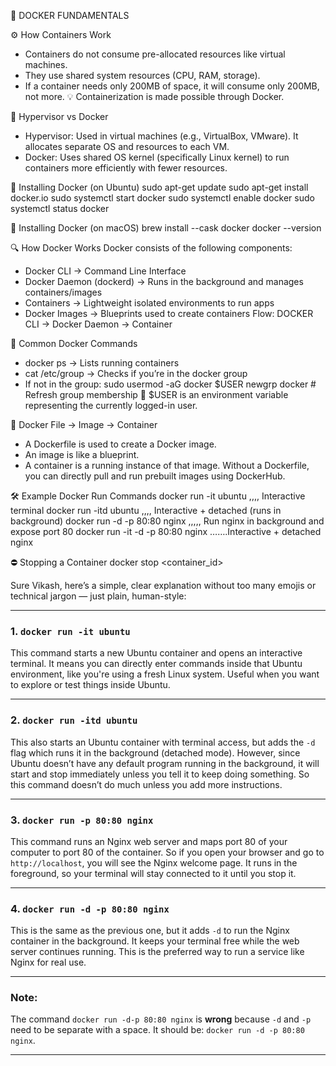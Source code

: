 
🐳 DOCKER FUNDAMENTALS

⚙️ How Containers Work
* Containers do not consume pre-allocated resources like virtual machines.
* They use shared system resources (CPU, RAM, storage).
* If a container needs only 200MB of space, it will consume only 200MB, not more.
💡 Containerization is made possible through Docker.

🧠 Hypervisor vs Docker
* Hypervisor: Used in virtual machines (e.g., VirtualBox, VMware). It allocates separate OS and resources to each VM.
* Docker: Uses shared OS kernel (specifically Linux kernel) to run containers more efficiently with fewer resources.

🐧 Installing Docker (on Ubuntu)
sudo apt-get update
sudo apt-get install docker.io
sudo systemctl start docker
sudo systemctl enable docker
sudo systemctl status docker

🍏 Installing Docker (on macOS)
brew install --cask docker
docker --version

🔍 How Docker Works
Docker consists of the following components:
* Docker CLI → Command Line Interface
* Docker Daemon (dockerd) → Runs in the background and manages containers/images
* Containers → Lightweight isolated environments to run apps
* Docker Images → Blueprints used to create containers
Flow:
DOCKER CLI → Docker Daemon → Container

🧪 Common Docker Commands
* docker ps → Lists running containers
* cat /etc/group → Checks if you’re in the docker group
* If not in the group:
sudo usermod -aG docker $USER
newgrp docker  # Refresh group membership
🧠 $USER is an environment variable representing the currently logged-in user.

🚀 Docker File → Image → Container
* A Dockerfile is used to create a Docker image.
* An image is like a blueprint.
* A container is a running instance of that image.
Without a Dockerfile, you can directly pull and run prebuilt images using DockerHub.

🛠️ Example Docker Run Commands
docker run -it ubuntu      ,,,, Interactive terminal
docker run -itd ubuntu     ,,,, Interactive + detached (runs in background)
docker run -d -p 80:80 nginx   ,,,,, Run nginx in background and expose port 80
docker run -it -d -p 80:80 nginx …….Interactive + detached nginx

⛔ Stopping a Container
docker stop <container_id>

Sure Vikash, here’s a simple, clear explanation without too many emojis or technical jargon — just plain, human-style:

---

### 1. `docker run -it ubuntu`

This command starts a new Ubuntu container and opens an interactive terminal. It means you can directly enter commands inside that Ubuntu environment, like you're using a fresh Linux system. Useful when you want to explore or test things inside Ubuntu.

---

### 2. `docker run -itd ubuntu`

This also starts an Ubuntu container with terminal access, but adds the `-d` flag which runs it in the background (detached mode). However, since Ubuntu doesn’t have any default program running in the background, it will start and stop immediately unless you tell it to keep doing something. So this command doesn’t do much unless you add more instructions.

---

### 3. `docker run -p 80:80 nginx`

This command runs an Nginx web server and maps port 80 of your computer to port 80 of the container. So if you open your browser and go to `http://localhost`, you will see the Nginx welcome page. It runs in the foreground, so your terminal will stay connected to it until you stop it.

---

### 4. `docker run -d -p 80:80 nginx`

This is the same as the previous one, but it adds `-d` to run the Nginx container in the background. It keeps your terminal free while the web server continues running. This is the preferred way to run a service like Nginx for real use.

---

### Note:

The command `docker run -d-p 80:80 nginx` is **wrong** because `-d` and `-p` need to be separate with a space. It should be: `docker run -d -p 80:80 nginx`.

---


